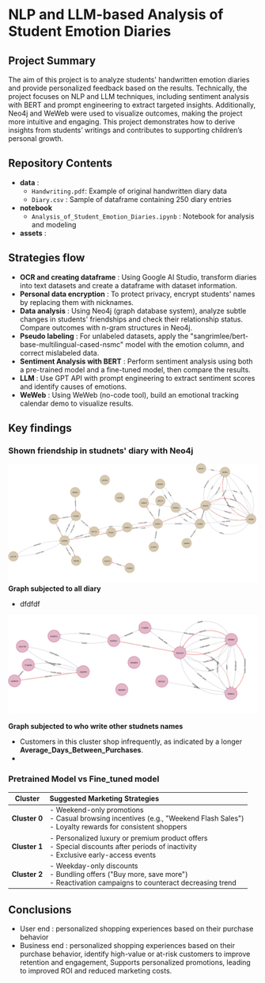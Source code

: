 # NLP and LLM-based Analysis of Student Emotion Diaries

## Project Summary
The aim of this project is to analyze students' handwritten emotion diaries and provide personalized feedback based on the results.
Technically, the project focuses on NLP and LLM techniques, including sentiment analysis with BERT and prompt engineering to extract targeted insights.
Additionally, Neo4j and WeWeb were used to visualize outcomes, making the project more intuitive and engaging.
This project demonstrates how to derive insights from students’ writings and contributes to supporting children’s personal growth.

## Repository Contents
- **data** :
  - `Handwriting.pdf`: Example of original handwritten diary data
  - `Diary.csv` : Sample of dataframe containing 250 diary entries  
- **notebook**
  - `Analysis_of_Student_Emotion_Diaries.ipynb` : Notebook for analysis and modeling
- **assets** :


## Strategies flow
- **OCR and creating dataframe** : Using Google AI Studio, transform diaries into text datasets and create a dataframe with dataset information.
- **Personal data encryption** : To protect privacy, encrypt students' names by replacing them with nicknames.
- **Data analysis** : Using Neo4j (graph database system), analyze subtle changes in students' friendships and check their relationship status. Compare outcomes with n-gram structures in Neo4j.
- **Pseudo labeling** : For unlabeled datasets, apply the "sangrimlee/bert-base-multilingual-cased-nsmc" model with the emotion column, and correct mislabeled data.
- **Sentiment Analysis with BERT** : Perform sentiment analysis using both a pre-trained model and a fine-tuned model, then compare the results.
- **LLM** : Use GPT API with prompt engineering to extract sentiment scores and identify causes of emotions.
- **WeWeb** : Using WeWeb (no-code tool), build an emotional tracking calendar demo to visualize results.
  
## Key findings

### Shown friendship in studnets' diary with Neo4j

![test](assets/Neo4jgraph1.png)
**Graph subjected to all diary**
- dfdfdf


![graph2](assets/Neo4graph2.png)

**Graph subjected to who write other studnets names**
- Customers in this cluster shop infrequently, as indicated by a longer **Average_Days_Between_Purchases**.
- 



### Pretrained Model vs Fine_tuned model

<div align="center">
  
| Cluster | Suggested Marketing Strategies |
|:-------:|:-------------------------------|
| **Cluster 0** | - Weekend-only promotions<br>- Casual browsing incentives (e.g., "Weekend Flash Sales")<br>- Loyalty rewards for consistent shoppers |
| **Cluster 1** | - Personalized luxury or premium product offers<br>- Special discounts after periods of inactivity<br>- Exclusive early-access events |
| **Cluster 2** | - Weekday-only discounts<br>- Bundling offers ("Buy more, save more")<br>- Reactivation campaigns to counteract decreasing trend |

</div>

## Conclusions

- User end : personalized shopping experiences based on their purchase behavior
- Business end : personalized shopping experiences based on their purchase behavior, identify high-value or at-risk customers to improve retention and engagement, Supports personalized promotions, leading to improved ROI and reduced marketing costs.
